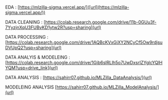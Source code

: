 EDA : [https://mlzilla-sigma.vercel.app/]([url](https://mlzilla-sigma.vercel.app/))

DATA CLEANING : [https://colab.research.google.com/drive/11b-0GUu3f-7YyzjnXqU3FUBvKD1ytw2R?usp=sharing](url)

DATA PROCESSING :[https://colab.research.google.com/drive/1AQBcKVxGiXY2NCyCf5Ow9rdjsuDVUpQ2?usp=sharing](url)

DATA ANALYIS & MODELEING : [https://colab.research.google.com/drive/1Gib6slRLlh5o7UwDxsrIZYglcYQlHYQM?usp=drive_link](url)

DATA ANALYSIS : [https://sahirr07.github.io/MLZilla_DataAnalysis/](url)

MODELEING ANALYSIS [https://sahirr07.github.io/MLZilla_ModelAnalysis/](url)
